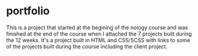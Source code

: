 # portfolio
This is a project that started at the begining of the nology course and was finished at the end of the course when I attached the 7 projects built during the 12 weeks. It's a project built in HTML and CSS/SCSS with links to some of the projects built during the course including the client project. 

